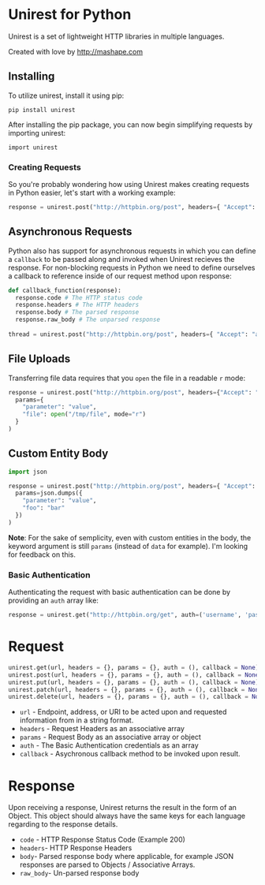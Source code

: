 # Unirest for Python

Unirest is a set of lightweight HTTP libraries in multiple languages.

Created with love by http://mashape.com



## Installing
To utilize unirest, install it using pip:

`pip install unirest`

After installing the pip package, you can now begin simplifying requests by importing unirest:

`import unirest`

### Creating Requests
So you're probably wondering how using Unirest makes creating requests in Python easier, let's start with a working example:

```python
response = unirest.post("http://httpbin.org/post", headers={ "Accept": "application/json" }, params={ "parameter": 23, "foo": "bar" })
```

## Asynchronous Requests
Python also has support for asynchronous requests in which you can define a `callback` to be passed along and invoked when Unirest recieves the response.
For non-blocking requests in Python we need to define ourselves a callback to reference inside of our request method upon response:

```python
def callback_function(response):
  response.code # The HTTP status code
  response.headers # The HTTP headers
  response.body # The parsed response
  response.raw_body # The unparsed response
  
thread = unirest.post("http://httpbin.org/post", headers={ "Accept": "application/json" }, params={ "parameter": 23, "foo": "bar" }, callback=callback_function)
```

## File Uploads
Transferring file data requires that you `open` the file in a readable `r` mode:

```python
response = unirest.post("http://httpbin.org/post", headers={"Accept": "application/json"},
  params={
    "parameter": "value",
    "file": open("/tmp/file", mode="r")
  }
)
```

## Custom Entity Body

```python
import json

response = unirest.post("http://httpbin.org/post", headers={ "Accept": "application/json" },
  params=json.dumps({
    "parameter": "value",
    "foo": "bar"
  })
)
```

**Note**: For the sake of semplicity, even with custom entities in the body, the keyword argument is still `params` (instead of `data` for example). I'm looking for feedback on this.

### Basic Authentication

Authenticating the request with basic authentication can be done by providing an `auth` array like:

```python
response = unirest.get("http://httpbin.org/get", auth=('username', 'password'))
```
    
# Request

```python
unirest.get(url, headers = {}, params = {}, auth = (), callback = None)
unirest.post(url, headers = {}, params = {}, auth = (), callback = None)
unirest.put(url, headers = {}, params = {}, auth = (), callback = None)
unirest.patch(url, headers = {}, params = {}, auth = (), callback = None)    
unirest.delete(url, headers = {}, params = {}, auth = (), callback = None)
```

- `url` - Endpoint, address, or URI to be acted upon and requested information from in a string format.
- `headers` - Request Headers as an associative array
- `params` - Request Body as an associative array or object
- `auth` - The Basic Authentication credentials as an array
- `callback` - Asychronous callback method to be invoked upon result.

# Response
Upon receiving a response, Unirest returns the result in the form of an Object. This object should always have the same keys for each language regarding to the response details.

- `code` - HTTP Response Status Code (Example 200)
- `headers`- HTTP Response Headers
- `body`- Parsed response body where applicable, for example JSON responses are parsed to Objects / Associative Arrays.
- `raw_body`- Un-parsed response body

